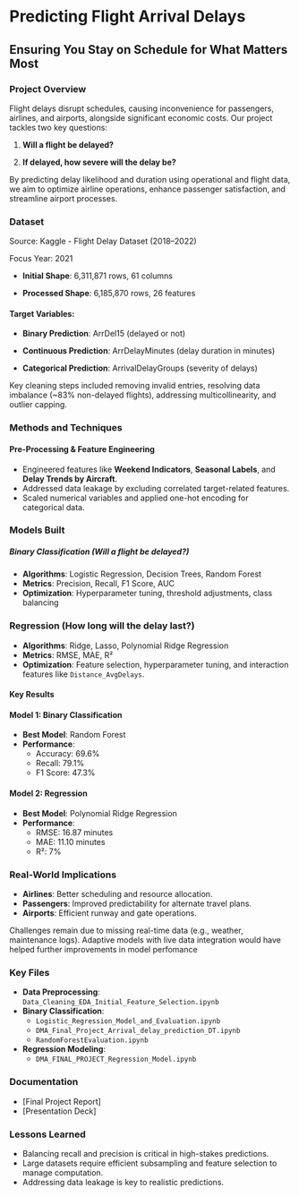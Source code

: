 # Predicting Flight Arrival Delays

## Ensuring You Stay on Schedule for What Matters Most

### Project Overview
Flight delays disrupt schedules, causing inconvenience for passengers, airlines, and airports, alongside significant economic costs. Our project tackles two key questions:

1. **Will a flight be delayed?**

2. **If delayed, how severe will the delay be?**

By predicting delay likelihood and duration using operational and flight data, we aim to optimize airline operations, enhance passenger satisfaction, and streamline airport processes.

### Dataset
Source: Kaggle - Flight Delay Dataset (2018–2022)

Focus Year: 2021

- **Initial Shape**: 6,311,871 rows, 61 columns

- **Processed Shape**: 6,185,870 rows, 26 features

#### Target Variables:

 - **Binary Prediction**: ArrDel15 (delayed or not)

- **Continuous Prediction**: ArrDelayMinutes (delay duration in minutes)

- **Categorical Prediction**: ArrivalDelayGroups (severity of delays)

Key cleaning steps included removing invalid entries, resolving data imbalance (~83% non-delayed flights), addressing multicollinearity, and outlier capping.

### Methods and Techniques
#### Pre-Processing & Feature Engineering
- Engineered features like **Weekend Indicators**, **Seasonal Labels**, and **Delay Trends by Aircraft**.
- Addressed data leakage by excluding correlated target-related features.
- Scaled numerical variables and applied one-hot encoding for categorical data.

### Models Built
##### Binary Classification (Will a flight be delayed?)
- **Algorithms**: Logistic Regression, Decision Trees, Random Forest
- **Metrics**: Precision, Recall, F1 Score, AUC
- **Optimization**: Hyperparameter tuning, threshold adjustments, class balancing

### Regression (How long will the delay last?)
- **Algorithms**: Ridge, Lasso, Polynomial Ridge Regression
- **Metrics**: RMSE, MAE, R²
- **Optimization**: Feature selection, hyperparameter tuning, and interaction features like `Distance_AvgDelays`.

#### Key Results
#### Model 1: Binary Classification
- **Best Model**: Random Forest
- **Performance**:
  - Accuracy: 69.6%
  - Recall: 79.1%
  - F1 Score: 47.3%

#### Model 2: Regression
- **Best Model**: Polynomial Ridge Regression
- **Performance**:
  - RMSE: 16.87 minutes
  - MAE: 11.10 minutes
  - R²: 7%

### Real-World Implications
- **Airlines**: Better scheduling and resource allocation.
- **Passengers**: Improved predictability for alternate travel plans.
- **Airports**: Efficient runway and gate operations.

Challenges remain due to missing real-time data (e.g., weather, maintenance logs). Adaptive models with live data integration would have helped further improvements in model perfomance


### Key Files
- **Data Preprocessing**: `Data_Cleaning_EDA_Initial_Feature_Selection.ipynb`
- **Binary Classification**:
  - `Logistic_Regression_Model_and_Evaluation.ipynb`
  - `DMA_Final_Project_Arrival_delay_prediction_DT.ipynb`
  - `RandomForestEvaluation.ipynb`
- **Regression Modeling**:
  - `DMA_FINAL_PROJECT_Regression_Model.ipynb`

### Documentation
- [Final Project Report]
- [Presentation Deck]

### Lessons Learned
- Balancing recall and precision is critical in high-stakes predictions.
- Large datasets require efficient subsampling and feature selection to manage computation.
- Addressing data leakage is key to realistic predictions.
